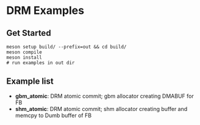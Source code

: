 # DRM Examples

## Get Started
```shell
meson setup build/ --prefix=out && cd build/
meson compile
meson install
# run examples in out dir
```

## Example list

- **gbm_atomic**: DRM atomic commit; gbm allocator creating DMABUF for FB
- **shm_atomic**: DRM atomic commit; shm allocator creating buffer and memcpy to Dumb buffer of FB 
